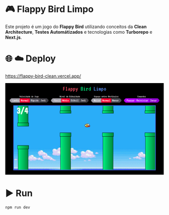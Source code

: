 # :video_game: Flappy Bird Limpo

Este projeto é um jogo do <b>Flappy Bird</b> utilizando conceitos da <b>Clean Architecture</b>, <b>Testes Automátizados</b> e tecnologias como <b>Turborepo</b> e <b>Next.js</b>.

# :globe_with_meridians: :cloud: Deploy
https://flappy-bird-clean.vercel.app/

<div align="center">
  <img src="https://raw.githubusercontent.com/Willian-Brito/Flappy-Bird-Clean/main/print.png" alt="Print do Jogo Flappy Bird" />
</div>

# :arrow_forward: Run
```sh
npm run dev
```
